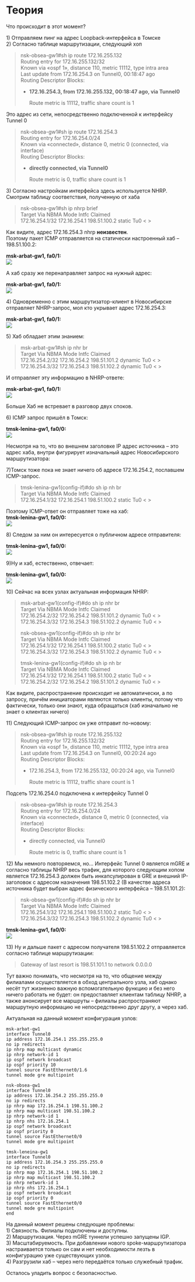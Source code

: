 # Теория

Что происходит в этот момент?

1\) Отправляем пинг на адрес Loopback-интерфейса в Томске  
2\) Согласно таблице маршрутизации, следующий хоп

> nsk-obsea-gw1\#sh ip route 172.16.255.132  
> Routing entry for 172.16.255.132/32  
> Known via «ospf 1», distance 110, metric 11112, type intra area  
> Last update from 172.16.254.3 on Tunnel0, 00:18:47 ago  
> Routing Descriptor Blocks:
>
> * **172.16.254.3, from 172.16.255.132, 00:18:47 ago, via Tunnel0**
>
>   Route metric is 11112, traffic share count is 1

Это адрес из сети, непосредственно подключенной к интерфейсу Tunnel 0

> nsk-obsea-gw1\#sh ip route 172.16.254.3  
> Routing entry for 172.16.254.0/24  
> Known via «connected», distance 0, metric 0 \(connected, via interface\)  
> Routing Descriptor Blocks:
>
> * **directly connected, via Tunnel0**
>
>   Route metric is 0, traffic share count is 1

3\) Согласно настройкам интерфейса здесь используется NHRP. Смотрим таблицу соответствия, полученную от хаба

> nsk-obsea-gw1\#sh ip nhrp brief  
> Target Via NBMA Mode Intfc Claimed  
> 172.16.254.1/32 172.16.254.1 198.51.100.2 static Tu0 &lt; &gt;

Как видите, адрес 172.16.254.3 nhrp **неизвестен**.  
Поэтому пакет ICMP отправляется на статически настроенный хаб – 198.51.100.2:

**msk-arbat-gw1, fa0/1:**  
![](https://dan4i4ek.info/src/0_abbff_9b09cdd_XXXL.jpg)

А хаб сразу же перенаправляет запрос на нужный адрес:

**msk-arbat-gw1, fa0/1:**  
![](https://dan4i4ek.info/src/0_abc00_a4d66506_XXXL.jpg)

4\) Одновременно с этим маршрутизатор-клиент в Новосибирске отправляет NHRP-запрос, мол кто укрывает адрес 172.16.254.3:

**msk-arbat-gw1, fa0/1:**  
![](https://dan4i4ek.info/src/0_abdb7_e6d9b593_XXXL.jpg)

5\) Хаб обладает этим знанием:

> msk-arbat-gw1\#sh ip nhr br  
> Target Via NBMA Mode Intfc Claimed  
> 172.16.254.2/32 172.16.254.2 198.51.101.2 dynamic Tu0 &lt; &gt;  
> 172.16.254.3/32 172.16.254.3 198.51.102.2 dynamic Tu0 &lt; &gt;

И отправляет эту информацию в NHRP-ответе:

**msk-arbat-gw1, fa0/1:**  
![](https://dan4i4ek.info/src/0_abdb8_1fce29ad_XXXL.jpg)

Больше Хаб не встревает в разговор двух споков.

6\) ICMP запрос пришёл в Томск:

**tmsk-lenina-gw1, fa0/0:**  
![](https://dan4i4ek.info/src/0_abdb6_928b7641_XXXL.jpg)

Несмотря на то, что во внешнем заголовке IP адрес источника – это адрес хаба, внутри фигурирует изначальный адрес Новосибирского маршрутизатора:

7\)Томск тоже пока не знает ничего об адресе 172.16.254.2, пославшем ICMP-запрос.

> tmsk-lenina-gw1\(config-if\)\#do sh ip nh br  
> Target Via NBMA Mode Intfc Claimed  
> 172.16.254.1/32 172.16.254.1 198.51.100.2 static Tu0 &lt; &gt;

Поэтому ICMP-ответ он отправляет тоже на хаб:  
**tmsk-lenina-gw1, fa0/0:**  
![](https://dan4i4ek.info/src/0_abdb9_e99cac81_XXXL.jpg)

8\) Следом за ним он интересуется о публичном адресе отправителя:

**tmsk-lenina-gw1, fa0/0:**  
![](https://dan4i4ek.info/src/0_abdc6_33f6cc63_XXXL.jpg)

9\)Ну и хаб, естественно, отвечает:

**tmsk-lenina-gw1, fa0/0:**  
![](https://dan4i4ek.info/src/0_abdbc_e0284054_XXXL.jpg)

10\) Сейчас на всех узлах актуальная информация NHRP:

> msk-arbat-gw1\(config-if\)\#do sh ip nhr br  
> Target Via NBMA Mode Intfc Claimed  
> 172.16.254.2/32 172.16.254.2 198.51.101.2 dynamic Tu0 &lt; &gt;  
> 172.16.254.3/32 172.16.254.3 198.51.102.2 dynamic Tu0 &lt; &gt;
>
> nsk-obsea-gw1\(config-if\)\#do sh ip nhr br  
> Target Via NBMA Mode Intfc Claimed  
> 172.16.254.1/32 172.16.254.1 198.51.100.2 static Tu0 &lt; &gt;  
> 172.16.254.3/32 172.16.254.3 198.51.102.2 dynamic Tu0 &lt; &gt;
>
> tmsk-lenina-gw1\(config-if\)\#do sh ip nh br  
> Target Via NBMA Mode Intfc Claimed  
> 172.16.254.1/32 172.16.254.1 198.51.100.2 static Tu0 &lt; &gt;  
> 172.16.254.2/32 172.16.254.2 198.51.101.2 dynamic Tu0 &lt; &gt;

Как видите, распространение происходит не автоматически, а по запросу, причём инициаторами являются только клиенты, потому что фактически, только они знают, куда обращаться \(хаб изначально не знает о клиентах ничего\)

11\) Следующий ICMP-запрос он уже отправит по-новому:

> nsk-obsea-gw1\#sh ip route 172.16.255.132  
> Routing entry for 172.16.255.132/32  
> Known via «ospf 1», distance 110, metric 11112, type intra area  
> Last update from 172.16.254.3 on Tunnel0, 00:20:24 ago  
> Routing Descriptor Blocks:
>
> * 172.16.254.3, from 172.16.255.132, 00:20:24 ago, via Tunnel0
>
>   Route metric is 11112, traffic share count is 1

Подсеть 172.16.254.0 подключена к интерфейсу Tunnel 0

> nsk-obsea-gw1\#sh ip route 172.16.254.3  
> Routing entry for 172.16.254.0/24  
> Known via «connected», distance 0, metric 0 \(connected, via interface\)  
> Routing Descriptor Blocks:
>
> * directly connected, via Tunnel0
>
>   Route metric is 0, traffic share count is 1

12\) Мы немного повторяемся, но… Интерфейс Tunnel 0 является mGRE и согласно таблицы NHRP весь трафик, для которого следующим хопом является 172.16.254.3 должен быть инкапсулирован в GRE и внешний IP-заголовок с адресом назначения 198.51.102.2 \(В качестве адреса источника будет выбран адрес физического интерфейса – 198.51.101.2\):

> nsk-obsea-gw1\(config-if\)\#do sh ip nhr br  
> Target Via NBMA Mode Intfc Claimed  
> 172.16.254.1/32 172.16.254.1 198.51.100.2 static Tu0 &lt; &gt;  
> 172.16.254.3/32 172.16.254.3 198.51.102.2 dynamic Tu0 &lt; &gt;

**tmsk-lenina-gw1, fa0/0:**  
![](https://dan4i4ek.info/src/0_abdbd_56822ef5_XXXL.jpg)

13\) Ну и дальше пакет с адресом получателя 198.51.102.2 отправляется согласно таблице маршрутизации:

> Gateway of last resort is 198.51.101.1 to network 0.0.0.0

Тут важно понимать, что несмотря на то, что общение между филиалами осуществляется в обход центрального узла, хаб однако несёт тут жизненно важную вспомогательную функцию и без него ничего работать не будет: он предоставляет клиентам таблицу NHRP, а также анонсирует все маршруты – филиалы распространяют маршрутную информацию не непосредственно друг другу, а через хаб.

Актуальная на данный момент конфигурация узлов:

```text
msk-arbat-gw1
interface Tunnel0
ip address 172.16.254.1 255.255.255.0
no ip redirects
ip nhrp map multicast dynamic
ip nhrp network-id 1
ip ospf network broadcast
ip ospf priority 10
tunnel source FastEthernet0/1.6
tunnel mode gre multipoint

nsk-obsea-gw1
interface Tunnel0
ip address 172.16.254.2 255.255.255.0
no ip redirects
ip nhrp map 172.16.254.1 198.51.100.2
ip nhrp map multicast 198.51.100.2
ip nhrp network-id 1
ip nhrp nhs 172.16.254.1
ip ospf network broadcast
ip ospf priority 0
tunnel source FastEthernet0/0
tunnel mode gre multipoint

tmsk-leneina-gw1
interface Tunnel0
ip address 172.16.254.3 255.255.255.0
no ip redirects
ip nhrp map 172.16.254.1 198.51.100.2
ip nhrp map multicast 198.51.100.2
ip nhrp network-id 1
ip nhrp nhs 172.16.254.1
ip ospf network broadcast
ip ospf priority 0
tunnel source FastEthernet0/0
tunnel mode gre multipoint
end
```

На данный момент решены следующие проблемы:  
1\) Связность. Филиалы подключены и доступны.  
2\) Маршрутизация. Через mGRE туннели успешно запущены IGP.  
3\) Масштабируемость. При добавлении нового spoke-маршрутизатора настраивается только он сам и нет необходимости лезть в конфигурацию уже существующих узлов.  
4\) Разгрузили хаб – через него передаётся только служебный трафик.

Осталось уладить вопрос с безопасностью.


